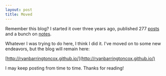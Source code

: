 ```yaml
---
layout: post
title: Moved
---
```

Remember this blog?  I started it over three years ago, published 277 [posts]({{site.url}}) and a bunch on [notes]({{site.url}}/notes).

Whatever I was trying to do here, I think I did it. I've moved on to some new endeavors, but the blog will remain here:

[http://ryanbarringtoncox.github.io/](http://ryanbarringtoncox.github.io/)

I may keep posting from time to time.  Thanks for reading!
